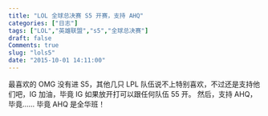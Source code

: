 ```yaml
---
title: "LOL 全球总决赛 S5 开赛，支持 AHQ"
categories: ["日志"]
tags: ["LOL","英雄联盟","s5","全球总决赛"]
draft: false
Comments: true
slug: "lols5"
date: "2015-10-01 14:11:00"
---
```


最喜欢的 OMG 没有进 S5，其他几只 LPL 队伍说不上特别喜欢，不过还是支持他们吧，IG 加油，毕竟 IG 如果放开打可以跟任何队伍 55 开。
然后，支持 AHQ，毕竟…… 毕竟 AHQ 是全华班！

